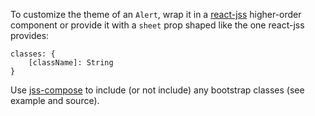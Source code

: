 To customize the theme of an `Alert`, wrap it in a [react-jss](https://github.com/cssinjs/react-jss) higher-order component
or provide it with a `sheet` prop shaped like the one react-jss provides:
```
classes: {
    [className]: String
}
```

Use [jss-compose](https://github.com/cssinjs/jss-compose) to include (or not include) any bootstrap classes (see example and source).